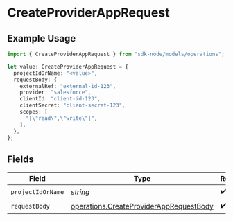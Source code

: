 # CreateProviderAppRequest

## Example Usage

```typescript
import { CreateProviderAppRequest } from "sdk-node/models/operations";

let value: CreateProviderAppRequest = {
  projectIdOrName: "<value>",
  requestBody: {
    externalRef: "external-id-123",
    provider: "salesforce",
    clientId: "client-id-123",
    clientSecret: "client-secret-123",
    scopes: [
      "[\"read\",\"write\"]",
    ],
  },
};
```

## Fields

| Field                                                                                              | Type                                                                                               | Required                                                                                           | Description                                                                                        |
| -------------------------------------------------------------------------------------------------- | -------------------------------------------------------------------------------------------------- | -------------------------------------------------------------------------------------------------- | -------------------------------------------------------------------------------------------------- |
| `projectIdOrName`                                                                                  | *string*                                                                                           | :heavy_check_mark:                                                                                 | N/A                                                                                                |
| `requestBody`                                                                                      | [operations.CreateProviderAppRequestBody](../../models/operations/createproviderapprequestbody.md) | :heavy_check_mark:                                                                                 | N/A                                                                                                |